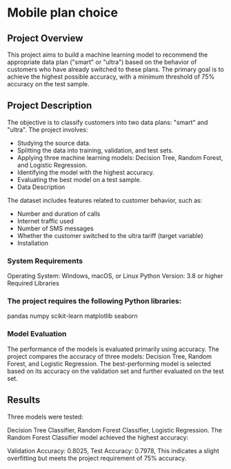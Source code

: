 # Mobile plan choice #

## Project Overview ##
This project aims to build a machine learning model to recommend the appropriate data plan ("smart" or "ultra") based on the behavior of customers who have already switched to these plans. 
The primary goal is to achieve the highest possible accuracy, with a minimum threshold of 75% accuracy on the test sample.

## Project Description ##
The objective is to classify customers into two data plans: "smart" and "ultra". The project involves:

* Studying the source data.
* Splitting the data into training, validation, and test sets.
* Applying three machine learning models: Decision Tree, Random Forest, and Logistic Regression.
* Identifying the model with the highest accuracy.
* Evaluating the best model on a test sample.
* Data Description
  
The dataset includes features related to customer behavior, such as:

* Number and duration of calls
* Internet traffic used
* Number of SMS messages
* Whether the customer switched to the ultra tariff (target variable)
* Installation
### System Requirements ###
Operating System: Windows, macOS, or Linux
Python Version: 3.8 or higher
Required Libraries
### The project requires the following Python libraries: ###

pandas
numpy
scikit-learn
matplotlib
seaborn

### Model Evaluation
The performance of the models is evaluated primarily using accuracy. The project compares the accuracy of three models: Decision Tree, Random Forest, and Logistic Regression. The best-performing model is selected based on its accuracy on the validation set and further evaluated on the test set.

## Results ##
Three models were tested:

Decision Tree Classifier,
Random Forest Classifier,
Logistic Regression.
The Random Forest Classifier model achieved the highest accuracy:

Validation Accuracy: 0.8025,
Test Accuracy: 0.7978,
This indicates a slight overfitting but meets the project requirement of 75% accuracy.
